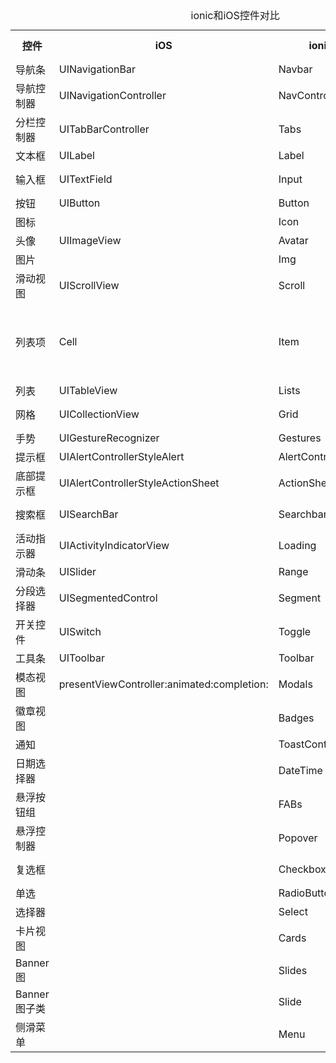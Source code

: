 <table>
  <caption>ionic和iOS控件对比</caption>
  <tr>
    <th>控件</th>
    <th>iOS</th>
    <th>ionic API</th>
    <th>ionic Components</th>
  </tr>

  <tr>
    <td>导航条</td>
    <td>UINavigationBar</td>
    <td>Navbar</td>
    <td>ion-navbar</td>
  </tr>


  <tr>
    <td>导航控制器</td>
    <td>UINavigationController</td>
    <td>NavController</td>
    <td>ion-nav</td>
  </tr>

  <tr>
    <td>分栏控制器</td>
    <td>UITabBarController</td>
    <td>Tabs</td>
    <td>ion-tabs</td>
  </tr>

  <tr>
    <td>文本框</td>
    <td>UILabel</td>
    <td>Label</td>
    <td>ion-label</td>
  </tr>

  <tr>
    <td>输入框</td>
    <td>UITextField</td>
    <td>Input</td>
    <td>ion-input<br/>
        ion-textarea</td>
  </tr>

  <tr>
    <td>按钮</td>
    <td>UIButton</td>
    <td>Button</td>
    <td>[ion-button]</td>
  </tr>

  <tr>
    <td>图标</td>
    <td rowspan="3">UIImageView</td>
    <td>Icon</td>
    <td>ion-icon</td>
  </tr>

  <tr>
    <td>头像</td>
    <td>Avatar</td>
    <td>ion-avatar</td>
  </tr>

  <tr>
    <td>图片</td>
    <td>Img</td>
    <td>ion-img</td>
  </tr>

  <tr>
    <td>滑动视图</td>
    <td>UIScrollView</td>
    <td>Scroll</td>
    <td>ion-scroll</td>
  </tr>


  <tr>
    <td>列表项</td>
    <td>Cell</td>
    <td>Item</td>
    <td>ion-list-header<br/>
        ion-item<br/>
        [ion-item]<br/>
        ion-item-divider</td>
  </tr>


  <tr>
    <td>列表</td>
    <td>UITableView</td>
    <td>Lists</td>
    <td>ion-list</td>
  </tr>

  <tr>
    <td>网格</td>
    <td>UICollectionView</td>
    <td>Grid</td>
    <td>ion-grid, [ion-grid]</td>
  </tr>

  <tr>
    <td>手势</td>
    <td>UIGestureRecognizer</td>
    <td>Gestures</td>
  </tr>

  <tr>
    <td>提示框</td>
    <td>UIAlertControllerStyleAlert</td>
    <td>AlertController</td>
    <td>Alerts</td>
  </tr>

  <tr>
    <td>底部提示框</td>
    <td>UIAlertControllerStyleActionSheet</td>
    <td>ActionSheetController</td>
    <td>Action Sheets</td>
  </tr>

  <tr>
    <td>搜索框</td>
    <td>UISearchBar</td>
    <td>Searchbar</td>
    <td>ion-searchbar</td>
  </tr>

  <tr>
    <td>活动指示器</td>
    <td>UIActivityIndicatorView</td>
    <td>Loading</td>
  </tr>

  <tr>
    <td>滑动条</td>
    <td>UISlider</td>
    <td>Range</td>
    <td>ion-range</td>
  </tr>

  <tr>
    <td>分段选择器</td>
    <td>UISegmentedControl</td>
    <td>Segment</td>
    <td>ion-segment</td>
  </tr>

  <tr>
    <td>开关控件</td>
    <td>UISwitch</td>
    <td>Toggle</td>
    <td>ion-toggle</td>
  </tr>

  <tr>
    <td>工具条</td>
    <td>UIToolbar</td>
    <td>Toolbar</td>
    <td>ion-toolbar</td>
  </tr>

  <tr>
    <td>模态视图</td>
    <td>presentViewController:animated:completion:</td>
    <td>Modals</td>
  </tr>

  <tr>
    <td>徽章视图</td>
    <td></td>
    <td>Badges</td>
    <td>ion-badge</td>
  </tr>

  <tr>
    <td>通知</td>
    <td></td>
    <td>ToastController</td>
  </tr>


  <tr>
    <td>日期选择器</td>
    <td></td>
    <td>DateTime</td>
    <td>ion-datetime</td>
  </tr>

  <tr>
    <td>悬浮按钮组</td>
    <td></td>
    <td>FABs</td>
  </tr>

  <tr>
    <td>悬浮控制器</td>
    <td></td>
    <td>Popover</td>
  </tr>

  <tr>
    <td>复选框</td>
    <td></td>
    <td>Checkbox</td>
    <td>ion-checkbox</td>
  </tr>

  <tr>
    <td>单选</td>
    <td></td>
    <td>RadioButton</td>
    <td>ion-radio</td>
  </tr>

  <tr>
    <td>选择器</td>
    <td></td>
    <td>Select</td>
    <td>ion-select</td>
  </tr>

  <tr>
    <td>卡片视图</td>
    <td></td>
    <td>Cards</td>
  </tr>

  <tr>
    <td>Banner图</td>
    <td></td>
    <td>Slides</td>
    <td>ion-slides</td>
  </tr>

  <tr>
    <td>Banner图子类</td>
    <td></td>
    <td>Slide</td>
    <td>ion-slide</td>
  </tr>

  <tr>
    <td>侧滑菜单</td>
    <td></td>
    <td>Menu</td>
    <td>ion-menu</td>
  </tr>

</table>
